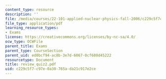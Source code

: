 ```yaml
---
content_type: resource
description: ''
file: /media/courses/22-101-applied-nuclear-physics-fall-2006/c229c5f7c97e0a30765ada21c917e2ce_review_quiz2.pdf
file_type: application/pdf
learning_resource_types:
- Exams
license: https://creativecommons.org/licenses/by-nc-sa/4.0/
ocw_type: OCWFile
parent_title: Exams
parent_type: CourseSection
parent_uid: ed0bcf94-ac8b-3e7d-6067-0cf680d45222
resourcetype: Document
title: review_quiz2.pdf
uid: c229c5f7-c97e-0a30-765a-da21c917e2ce
---
```

